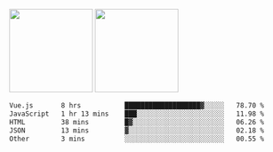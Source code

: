 <img src="https://github-readme-stats.vercel.app/api?username=Dream4ever&count_private=true&show_icons=true&theme=tokyonight" height="150" /> <img src="https://github-readme-stats.vercel.app/api/top-langs/?username=Dream4ever&count_private=true&show_icons=true&theme=tokyonight&langs_count=5&layout=compact" height="150" />

<!--START_SECTION:waka-->

```txt
Vue.js       8 hrs           ███████████████████▓░░░░░   78.70 %
JavaScript   1 hr 13 mins    ███░░░░░░░░░░░░░░░░░░░░░░   11.98 %
HTML         38 mins         █▓░░░░░░░░░░░░░░░░░░░░░░░   06.26 %
JSON         13 mins         ▓░░░░░░░░░░░░░░░░░░░░░░░░   02.18 %
Other        3 mins          ░░░░░░░░░░░░░░░░░░░░░░░░░   00.55 %
```

<!--END_SECTION:waka-->
